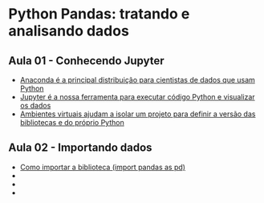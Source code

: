# Python Pandas: tratando e analisando dados

## Aula 01 - Conhecendo Jupyter
* [Anaconda é a principal distribuição para cientistas de dados que usam Python](#)
* [Jupyter é a nossa ferramenta para executar código Python e visualizar os dados](#)
* [Ambientes virtuais ajudam a isolar um projeto para definir a versão das bibliotecas e do próprio Python](#)

## Aula 02 - Importando dados
* [Como importar a biblioteca (import pandas as pd)](#)
* [](#)
* [](#)
* [](#)